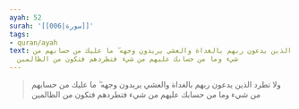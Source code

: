 ```yaml
---
ayah: 52
surah: '[[006|سورة]]'
tags:
- quran/ayah
text: ولا تطرد الذين يدعون ربهم بالغداة والعشي يريدون وجهه ۖ ما عليك من حسابهم من
  شيء وما من حسابك عليهم من شيء فتطردهم فتكون من الظالمين
---
```

> ولا تطرد الذين يدعون ربهم بالغداة والعشي يريدون وجهه ۖ ما عليك من حسابهم من شيء وما من حسابك عليهم من شيء فتطردهم فتكون من الظالمين
